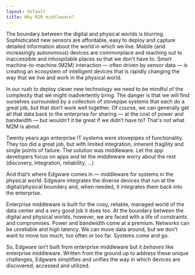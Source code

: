 ```yaml
---
layout: default
title: Why M2M middleware?
---
```


The boundary between the digital and physical worlds is blurring. Sophisticated new sensors are affordable, easy to deploy and capture detailed information about the world in which we live. Mobile (and increasingly autonomous) devices are commonplace and reaching out to inaccessible and inhospitable places so that we don't have to. Smart machine-to-machine (M2M) interaction — often driven by sensor data — is creating an ecosystem of intelligent devices that is rapidly changing the way that we live and work in the physical world.

In our rush to deploy clever new technology we need to be mindful of the complexity that we might inadvertently bring. The danger is that we will find ourselves surrounded by a collection of stovepipe systems that each do a great job, but that don’t work well together. Of course, we can generally get all that data back to the enterprise for sharing — at the cost of power and bandwidth — but wouldn’t it be great if we didn’t have to? That's not what M2M is about.

Twenty years ago enterprise IT systems were stovepipes of functionality. They too did a great job, but with limited integration, inherent fragility and single points of failure. The solution was middleware. Let the app developers focus on apps and let the middleware worry about the rest (discovery, integration, reliability, …)

And that’s where Edgware comes in — middleware for systems in the physical world. Edgware integrates the diverse devices that run at the digital/physical boundary and, when needed, it integrates them back into the enterprise.

Enterprise middleware is built for the cosy, reliable, managed world of the data center and a very good job it does too. At the boundary between the digital and physical worlds, however, we are faced with a life of constraints and compromises. Power and bandwidth come at a premium. Networks can be unreliable and high latency. We can move data around, but we don’t want to move too much, too often or too far. Systems come and go.

So, Edgware isn’t built from enterprise middleware but it *behaves* like enterprise middleware. Written from the ground up to address these unique challenges, Edgware simplifies and unifies the way in which devices are discovered, accessed and utilized.
